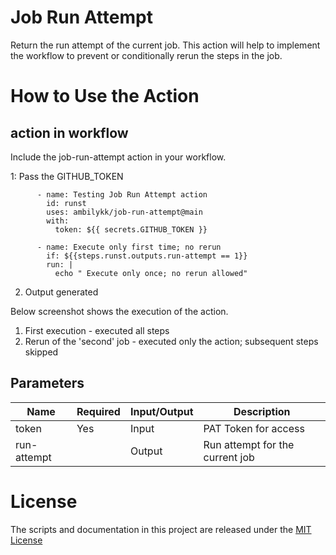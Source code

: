 # Job Run Attempt 
Return the run attempt of the current job. 
This action will help to implement the workflow to prevent or conditionally rerun the steps in the job. 

# How to Use the Action

## action in workflow

Include the job-run-attempt action in your workflow. 

1: Pass the GITHUB_TOKEN

```
      - name: Testing Job Run Attempt action
        id: runst
        uses: ambilykk/job-run-attempt@main
        with:
          token: ${{ secrets.GITHUB_TOKEN }}
            
      - name: Execute only first time; no rerun
        if: ${{steps.runst.outputs.run-attempt == 1}}
        run: | 
          echo " Execute only once; no rerun allowed"

```

2. Output generated

Below screenshot shows the execution of the action. 
1. First execution - executed all steps
2. Rerun of the 'second' job - executed only the action; subsequent steps skipped




## Parameters

| Name                           | Required  | Input/Output | Description                                           |
|--------------------------------|-----------|---------------|-------------------------------------------------------|
| token                 | Yes | Input | PAT Token for access    |
| run-attempt                     |  | Output | Run attempt for the current job |


# License

The scripts and documentation in this project are released under the [MIT License](./LICENSE)
